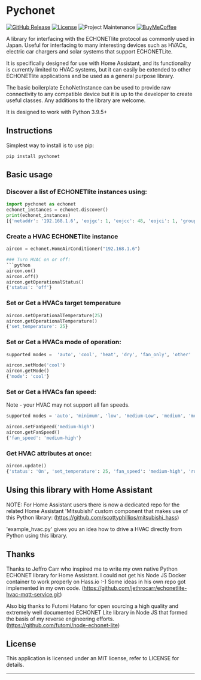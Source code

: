 # Pychonet

[![GitHub Release][releases-shield]][releases]
[![License][license-shield]](LICENSE)
![Project Maintenance][maintenance-shield]
[![BuyMeCoffee][buymecoffeebadge]][buymecoffee]


A library for interfacing with the ECHONETlite protocol as commonly used in Japan.
Useful for interfacing to many interesting devices such as HVACs,
electric car chargers and solar systems that support ECHONETLite.

It is specifically designed for use with Home Assistant, and its functionality
is currently limited to HVAC systems, but it can easily be extended to other
ECHONETlite applications and be used as a general purpose library.

The basic boilerplate EchoNetInstance can be used to provide raw connectivity to
any compatible device but it is up to the developer to create useful classes.
Any additions to the library are welcome.

It is designed to work with Python 3.9.5+

## Instructions

Simplest way to install is to use pip:

```
pip install pychonet
```

## Basic usage
### Discover a list of ECHONETlite instances using:
```python
import pychonet as echonet
echonet_instances = echonet.discover()
print(echonet_instances)
[{'netaddr': '192.168.1.6', 'eojgc': 1, 'eojcc': 48, 'eojci': 1, 'group': 'Air conditioner-related device group', 'code': 'Home air conditioner'}]
```

### Create a HVAC ECHONETlite instance
```python
aircon = echonet.HomeAirConditioner("192.168.1.6")

### Turn HVAC on or off:
```python
aircon.on()
aircon.off()
aircon.getOperationalStatus()
{'status': 'off'}
```

### Set or Get a HVACs target temperature
```python
aircon.setOperationalTemperature(25)
aircon.getOperationalTemperature()
{'set_temperature': 25}
```

### Set or Get a HVACs mode of operation:
```python
supported modes =  'auto', 'cool', 'heat', 'dry', 'fan_only', 'other'

aircon.setMode('cool')
aircon.getMode()
{'mode': 'cool'}
```
### Set or Get a HVACs fan speed:

Note - your HVAC may not support all fan speeds.
```python
supported modes = 'auto', 'minimum', 'low', 'medium-Low', 'medium', 'medium-high', 'high', 'very high', 'max'

aircon.setFanSpeed('medium-high')
aircon.getFanSpeed()
{'fan_speed': 'medium-high'}
```
### Get HVAC attributes at once:
```python
aircon.update()
{'status': 'On', 'set_temperature': 25, 'fan_speed': 'medium-high', 'room_temperature': 25, 'mode': 'cooling'}
```
## Using this library with Home Assistant

NOTE: For Home Assistant users there is now a dedicated repo for the related Home Assistant 'Mitsubishi' custom component that makes use of this Python library:
(https://github.com/scottyphillips/mitsubishi_hass)

'example_hvac.py' gives you an idea how to drive a HVAC directly from Python using this library.

## Thanks

Thanks to Jeffro Carr who inspired me to write my own native Python ECHONET
library for Home Assistant. I could not get his Node JS Docker container
to work properly on Hass.io :-)
Some ideas in his own repo got implemented in my own code.
(https://github.com/jethrocarr/echonetlite-hvac-mqtt-service.git)

Also big thanks to Futomi Hatano for open sourcing a high quality and
extremely well documented ECHONET Lite library in Node JS that formed
the basis of my reverse engineering efforts.
(https://github.com/futomi/node-echonet-lite)

## License

This application is licensed under an MIT license, refer to LICENSE for details.

***
[pychonet]: https://github.com/scottyphillips/pychonet
[releases-shield]: https://img.shields.io/github/release/scottyphillips/pychonet.svg?style=for-the-badge
[releases]: https://github.com/scottyphillips/pychonet/releases
[license-shield]:https://img.shields.io/github/license/scottyphillips/pychonet?style=for-the-badge
[buymecoffee]: https://www.buymeacoffee.com/RgKWqyt?style=for-the-badge
[buymecoffeebadge]: https://img.shields.io/badge/buy%20me%20a%20coffee-donate-yellow.svg?style=for-the-badge
[maintenance-shield]: https://img.shields.io/badge/Maintainer-Scott%20Phillips-blue?style=for-the-badge
